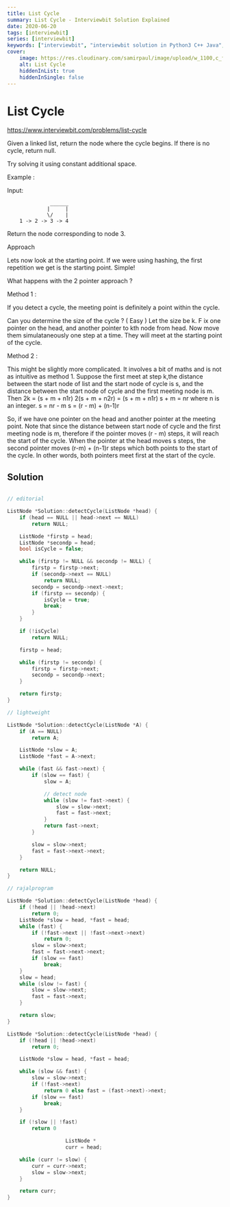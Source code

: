 ```yaml
---
title: List Cycle
summary: List Cycle - Interviewbit Solution Explained
date: 2020-06-20
tags: [interviewbit]
series: [interviewbit]
keywords: ["interviewbit", "interviewbit solution in Python3 C++ Java", "List Cycle Solution Explained"]
cover:
    image: https://res.cloudinary.com/samirpaul/image/upload/w_1100,c_fit,co_rgb:FFFFFF,l_text:Arial_75_bold:List Cycle - Solution Explained/problem-solving.webp
    alt: List Cycle
    hiddenInList: true
    hiddenInSingle: false
---
```


# List Cycle

https://www.interviewbit.com/problems/list-cycle


Given a linked list, return the node where the cycle begins. If there is no cycle, return null.

Try solving it using constant additional space.

Example :

Input: 

                  ______
                 |     |
                 \/    |
        1 -> 2 -> 3 -> 4

Return the node corresponding to node 3. 

Approach

Lets now look at the starting point. 
If we were using hashing, the first repetition we get is the starting point. Simple!

What happens with the 2 pointer approach ?

Method 1 :

If you detect a cycle, the meeting point is definitely a point within the cycle.

Can you determine the size of the cycle ? ( Easy ) Let the size be k.
F ix one pointer on the head, and another pointer to kth node from head.
Now move them simulataneously one step at a time. They will meet at the starting point of the cycle.

Method 2 :

This might be slightly more complicated. It involves a bit of maths and is not as intuitive as method 1. 
Suppose the first meet at step k,the distance between the start node of list and the start node of cycle
is s, and the distance between the start node of cycle and the first meeting node is m. 
Then 
2k = (s + m + n1r) 
2(s + m + n2r) = (s + m + n1r) 
s + m = nr where n is an integer.
s = nr - m
s = (r - m) + (n-1)r

So, if we have one pointer on the head and another pointer at the meeting point.
Note that since the distance between start node of cycle and the first meeting node is m,
therefore if the pointer moves (r - m) steps, it will reach the start of the cycle.
When the pointer at the head moves s steps, the second pointer moves (r-m) + (n-1)r steps
which both points to the start of the cycle. In other words, both pointers meet first at the start of the cycle.


## Solution

```cpp

// editorial

ListNode *Solution::detectCycle(ListNode *head) {
    if (head == NULL || head->next == NULL)
        return NULL;

    ListNode *firstp = head;
    ListNode *secondp = head;
    bool isCycle = false;

    while (firstp != NULL && secondp != NULL) {
        firstp = firstp->next;
        if (secondp->next == NULL)
            return NULL;
        secondp = secondp->next->next;
        if (firstp == secondp) {
            isCycle = true;
            break;
        }
    }

    if (!isCycle)
        return NULL;

    firstp = head;

    while (firstp != secondp) {
        firstp = firstp->next;
        secondp = secondp->next;
    }

    return firstp;
}

// lightweight

ListNode *Solution::detectCycle(ListNode *A) {
    if (A == NULL)
        return A;

    ListNode *slow = A;
    ListNode *fast = A->next;

    while (fast && fast->next) {
        if (slow == fast) {
            slow = A;

            // detect node
            while (slow != fast->next) {
                slow = slow->next;
                fast = fast->next;
            }
            return fast->next;
        }

        slow = slow->next;
        fast = fast->next->next;
    }

    return NULL;
}

// rajalprogram

ListNode *Solution::detectCycle(ListNode *head) {
    if (!head || !head->next)
        return 0;
    ListNode *slow = head, *fast = head;
    while (fast) {
        if (!fast->next || !fast->next->next)
            return 0;
        slow = slow->next;
        fast = fast->next->next;
        if (slow == fast)
            break;
    }
    slow = head;
    while (slow != fast) {
        slow = slow->next;
        fast = fast->next;
    }

    return slow;
}

ListNode *Solution::detectCycle(ListNode *head) {
    if (!head || !head->next)
        return 0;

    ListNode *slow = head, *fast = head;

    while (slow && fast) {
        slow = slow->next;
        if (!fast->next)
            return 0 else fast = (fast->next)->next;
        if (slow == fast)
            break;
    }

    if (!slow || !fast)
        return 0

                   ListNode *
                   curr = head;

    while (curr != slow) {
        curr = curr->next;
        slow = slow->next;
    }

    return curr;
}
```